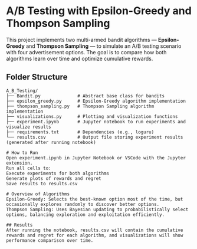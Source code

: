 # A/B Testing with Epsilon-Greedy and Thompson Sampling

This project implements two multi-armed bandit algorithms — **Epsilon-Greedy** and **Thompson Sampling** — to simulate an A/B testing scenario with four advertisement options. The goal is to compare how both algorithms learn over time and optimize cumulative rewards.

## Folder Structure

```text
A_B_Testing/
├── Bandit.py              # Abstract base class for bandits
├── epsilon_greedy.py      # Epsilon-Greedy algorithm implementation
├── thompson_sampling.py   # Thompson Sampling algorithm implementation
├── visualizations.py      # Plotting and visualization functions
├── experiment.ipynb       # Jupyter notebook to run experiments and visualize results
├── requirements.txt       # Dependencies (e.g., loguru)
└── results.csv            # Output file storing experiment results (generated after running notebook)

# How to Run
Open experiment.ipynb in Jupyter Notebook or VSCode with the Jupyter extension.
Run all cells to:
Execute experiments for both algorithms
Generate plots of rewards and regret
Save results to results.csv

# Overview of Algorithms
Epsilon-Greedy: Selects the best-known option most of the time, but occasionally explores randomly to discover better options.
Thompson Sampling: Uses Bayesian updating to probabilistically select options, balancing exploration and exploitation efficiently.

## Results
After running the notebook, results.csv will contain the cumulative rewards and regret for each algorithm, and visualizations will show performance comparison over time.

